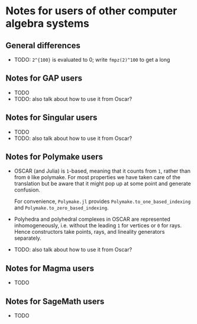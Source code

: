# Notes for users of other computer algebra systems

## General differences

- TODO: ``2^{100}`` is evaluated to 0; write ``fmpz(2)^100`` to get
  a long

## Notes for GAP users

- TODO
- TODO: also talk about how to use it from Oscar?

## Notes for Singular users

- TODO
- TODO: also talk about how to use it from Oscar?

## Notes for Polymake users

- OSCAR (and Julia) is `1`-based, meaning that it counts from `1`, rather than
  from `0` like polymake. For most properties we have taken care of the
  translation but be aware that it might pop up at some point and generate
  confusion.

  For convenience, `Polymake.jl` provides `Polymake.to_one_based_indexing` and
  `Polymake.to_zero_based_indexing`.

- Polyhedra and polyhedral complexes in OSCAR are represented inhomogeneously,
  i.e. without the leading `1` for vertices or `0` for rays. Hence constructors
  take points, rays, and lineality generators separately.
- TODO: also talk about how to use it from Oscar?

## Notes for Magma users

- TODO

## Notes for SageMath users

- TODO
